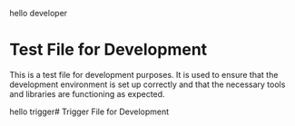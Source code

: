 hello developer

# Test File for Development
This is a test file for development purposes. It is used to ensure that the development environment is set up correctly and that the necessary tools and libraries are functioning as expected.


hello trigger# Trigger File for Development